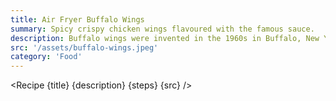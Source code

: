 ```yaml
---
title: Air Fryer Buffalo Wings
summary: Spicy crispy chicken wings flavoured with the famous sauce.
description: Buffalo wings were invented in the 1960s in Buffalo, New York by a woman named Teressa Bellissimo. The story goes that one evening, when her son and his friends came to her restaurant, she had to improvise a quick snack with the only ingredients available; chicken wings, hot sauce, and butter. She deep-fried the wings, then tossed them in the hot sauce and butter mixture, creating the first batch of Buffalo wings. They were an instant hit and quickly became a local specialty. Today, Buffalo wings can be found all over the world, with many variations of the sauce and accompaniments.
src: '/assets/buffalo-wings.jpeg'
category: 'Food'
---
```


<script>
	import Recipe from '$lib/recipes/recipe.svelte';

	const steps = [
		{
			title: 'Wings prep & frying',
            instructions: 'Prep wings, season them with salt and pepper, then Air Fry prepped wings for 15-20 mins on 205°C.',
			ingredients: ['500g Chicken Wings]
		},
		{
			title: 'Buffalo Sauce',
            instructions: 'Melt together.',
            ingredients: ['20g Butter', '60g Franks Red Hot', '10g Honey']
		},
		{
			title: 'When wings are done',
            instructions: 'Toss together.'
		},

	]
</script>

<Recipe {title} {description} {steps} {src} />
